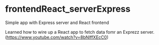 # frontendReact_serverExpress
Simple app with Express server and React frontend

Learned how to wire up a React app to fetch data fomr an Exprezz server. (https://www.youtube.com/watch?v=8bNlffXEcC0)
